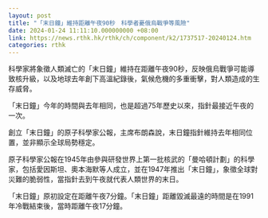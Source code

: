 ```yaml
---
layout: post
title: "「末日鐘」維持距離午夜90秒　科學者憂俄烏戰爭等風險"
date: 2024-01-24 11:11:10.000000000 +08:00
link: https://news.rthk.hk/rthk/ch/component/k2/1737517-20240124.htm
categories: rthk
---
```


科學家將象徵人類滅亡的「末日鐘」維持在距離午夜90秒，反映俄烏戰爭可能導致核升級，以及地球去年創下高溫紀錄後，氣候危機的多重衝擊，對人類造成的生存威脅。

「末日鐘」今年的時間與去年相同，也是超過75年歷史以來，指針最接近午夜的一次。

創立「末日鐘」的原子科學家公報，主席布朗森說，末日鐘指針維持去年相同位置，並非顯示全球局勢穩定。

原子科學家公報在1945年由參與研發世界上第一批核武的「曼哈頓計劃」的科學家，包括愛因斯坦、奧本海默等人成立，並在1947年推出「末日鐘」，象徵全球對災難的脆弱性，當指針去到午夜就代表人類世界的末日。

「末日鐘」原初設定在距離午夜7分鐘。「末日鐘」距離毀滅最遠的時間是在1991年冷戰結束後，當時距離午夜17分鐘。
